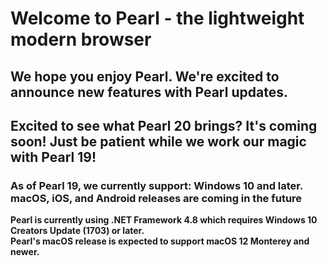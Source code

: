 <h1>Welcome to Pearl - the lightweight modern browser</h1>
<h2>We hope you enjoy Pearl. We're excited to announce new features with Pearl updates.</h2>
<h2>Excited to see what Pearl 20 brings? It's coming soon! Just be patient while we work our magic with Pearl 19!</h2>
<h3>As of Pearl 19, we currently support: Windows 10 and later. macOS, iOS, and Android releases are coming in the future</h3>
<strong>Pearl is currently using .NET Framework 4.8 which requires Windows 10 Creators Update (1703) or later.</strong> <br>
<strong>Pearl's macOS release is expected to support macOS 12 Monterey and newer.</strong>
